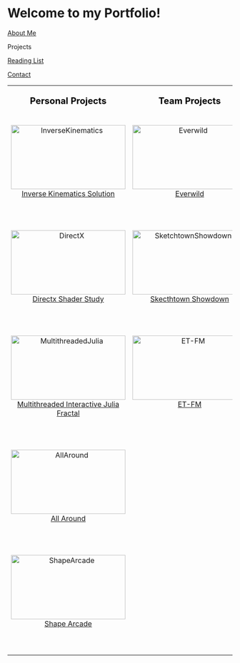 <head>
  <link rel="shortcut icon" type="image/x-icon" href="favicon.ico">
</head>

# Welcome to my Portfolio!

<a href="https://twood27897.github.io/pages/about.html" rel="About Me">About Me</a>
<br>

Projects
<br>

<a href="https://twood27897.github.io/pages/reading-list.html" rel="Reading List">Reading List</a>
<br>

<a href="https://twood27897.github.io/pages/contact.html" rel="Contact">Contact</a>
<br>

<table border="0">
  <tr>
    <td><b style="color:black;font-size:20px"><p align="center">Personal Projects</p></b></td>
    <td><b style="color:black;font-size:20px"><p align="center">Team Projects</p></b></td>
  </tr>
  <tr valign="top">
    <td>
<p align="center">
<a href="https://twood27897.github.io/pages/inverse-kinematics.html">
<img border="0" alt="InverseKinematics" src="http://twood27897.github.io/assets/inversekinematicsthumbnail.png" width="256" height="144"></a><br>
<a href="https://twood27897.github.io/pages/inverse-kinematics.html" rel="Inverse Kinematics Solution">Inverse Kinematics Solution</a>
</p><br><br>

<p align="center">
<a href="https://twood27897.github.io/pages/directx.html">
<img border="0" alt="DirectX" src="http://twood27897.github.io/assets/directxthumbnail.png" width="256" height="144"></a><br>
<a href="https://twood27897.github.io/pages/directx.html" rel="Directx Shader Study">Directx Shader Study</a>
</p><br><br>

<p align="center">
<a href="https://twood27897.github.io/pages/multithreaded-julia.html">
<img border="0" alt="MultithreadedJulia" src="http://twood27897.github.io/assets/fractalthumbnail.png" width="256" height="144"></a><br>
<a href="https://twood27897.github.io/pages/multithreaded-julia.html" rel="Multithreaded Interactive Julia Fractal">Multithreaded Interactive Julia Fractal</a>
</p><br><br>

<p align="center">
<a href="https://twood27897.github.io/pages/all-around.html">
<img border="0" alt="AllAround" src="http://twood27897.github.io/assets/allaroundthumbnail.png" width="256" height="144"></a><br>
<a href="https://twood27897.github.io/pages/all-around.html" rel="All Around">All Around</a>
</p><br><br>

<p align="center">
<a href="https://twood27897.github.io/pages/shape-arcade.html">
<img border="0" alt="ShapeArcade" src="http://twood27897.github.io/assets/shapearcadethumbnail.png" width="256" height="144"></a><br>
<a href="https://twood27897.github.io/pages/shape-arcade.html" rel="Shape Arcade">Shape Arcade</a>
</p><br><br>
    </td>
    <td>
<p align="center">
<a href="https://twood27897.github.io/pages/everwild.html">
<img border="0" alt="Everwild" src="http://twood27897.github.io/assets/everwildthumbnail.png" width="256" height="144"></a><br>
<a href="https://twood27897.github.io/pages/everwild.html" rel="Everwild">Everwild</a>
</p><br><br>

<p align="center">
<a href="https://twood27897.github.io/pages/sketchtown-showdown.html">
<img border="0" alt="SketchtownShowdown" src="http://twood27897.github.io/assets/sketchtownthumbnail.png" width="256" height="144"></a><br>
<a href="https://twood27897.github.io/pages/sketchtown-showdown.html" rel="Skecthtown Showdown">Skecthtown Showdown</a>
</p><br><br>

<p align="center">
<a href="https://twood27897.github.io/pages/et-fm.html">
<img border="0" alt="ET-FM" src="http://twood27897.github.io/assets/etfmthumbnail.png" width="256" height="144"></a><br>
<a href="https://twood27897.github.io/pages/et-fm.html" rel="ET-FM">ET-FM</a>
</p><br><br>
    </td>
  </tr>
</table>

